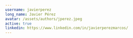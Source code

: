 ```yaml
---
username: javierperez
long_name: Javier Pérez
avatar: /assets/authors/jperez.jpeg
active: true
linkedin: https://www.linkedin.com/in/javierperezmarcos/
---
```


